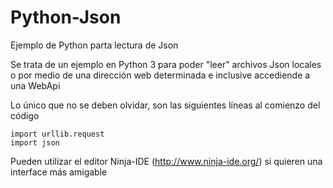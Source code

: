 # Python-Json
Ejemplo de Python parta lectura de Json

Se trata de un ejemplo en Python 3 para poder "leer" archivos Json locales o por medio de una dirección web determinada e inclusive accediende a una WebApi

Lo único que no se deben olvidar, son las siguientes líneas al comienzo del código

```
import urllib.request
import json
```

Pueden utilizar el editor Ninja-IDE (http://www.ninja-ide.org/) si quieren una interface más amigable
